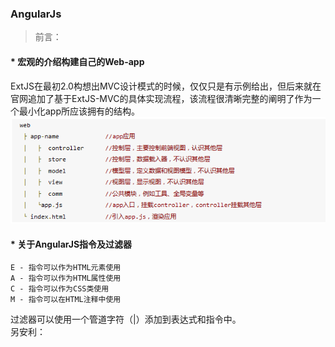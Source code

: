 ### AngularJs  
> 前言：  
#### * 宏观的介绍构建自己的Web-app  
ExtJS在最初2.0构想出MVC设计模式的时候，仅仅只是有示例给出，但后来就在官网追加了基于ExtJS-MVC的具体实现流程，该流程很清晰完整的阐明了作为一个最小化app所应该拥有的结构。  
![](images/Web-app.png)  
#### * 关于AngularJS指令及过滤器  
    E - 指令可以作为HTML元素使用
    A - 指令可以作为HTML属性使用
    C - 指令可以作为CSS类使用
    M - 指令可以在HTML注释中使用 
过滤器可以使用一个管道字符（|）添加到表达式和指令中。  
另安利：  
